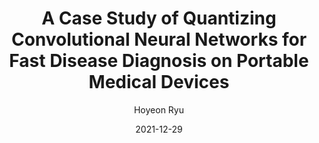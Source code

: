 ---
layout: publication_info  # FIXED! DO NOT CHANGE!
author: "Hoyeon Ryu"   # your name (do not specify the publication authors, please specify publication authors at "pub_authors")
title:  "A Case Study of Quantizing Convolutional Neural Networks for Fast Disease Diagnosis on Portable Medical Devices"  # publication title
date:   2021-12-29  # publication date (not the blog posting date...)

description: |  # provide a brief explanation of your work!
    TBD

params:
    pub_authors:  # publication authors
        - "Mukhammed Garifulla"
        - "Juncheol Shin"
        - "Chanho Kim"
        - "Won Hwa Kim"
        - "Hye Jung Kim"
        - "Jaeil Kim"
        - "/members/seokin_hong"

    pub_venue: "Sensors 2022"  # full venue name (conference and journal name)

    pub_url: https://www.mdpi.com/1424-8220/22/1/219  # URL to get access to the publication (comment this line if you don't have publicaiton URL)
    pub_thumbnail: "thumbnail.png"  # image of the thumbnail (comment this line if you don't have any thumbnail to reveal)

    pub_abstract: |  # abstract of your publication
        Recently, the amount of attention paid towards convolutional neural networks (CNN) in medical image analysis has rapidly increased since they can analyze and classify images faster and more accurately than human abilities. As a result, CNNs are becoming more popular and play a role as a supplementary assistant for healthcare professionals. Using the CNN on portable medical devices can enable a handy and accurate disease diagnosis. Unfortunately, however, the CNNs require high-performance computing resources as they involve a significant amount of computation to process big data. Thus, they are limited to being used on portable medical devices with limited computing resources. This paper discusses the network quantization techniques that reduce the size of CNN models and enable fast CNN inference with an energy-efficient CNN accelerator integrated into recent mobile processors. With extensive experiments, we show that the quantization technique reduces inference time by 97% on the mobile system integrating a CNN acceleration engine.

    pub_keywords:  # keywords of your publication
        - TBD

    # Publication Classes: choose one of the class specified below (see more details at "config.yaml")
    #   - ACC : Accelerator
    #   - MS  : Memory System
    #   - CA  : Computer Architecture
    #   - OS  : Operating Systems
    #   - NDP : Near Data Processing / Processing In Memory
    pub_class: "ACC"  # choose any class of the publication
---